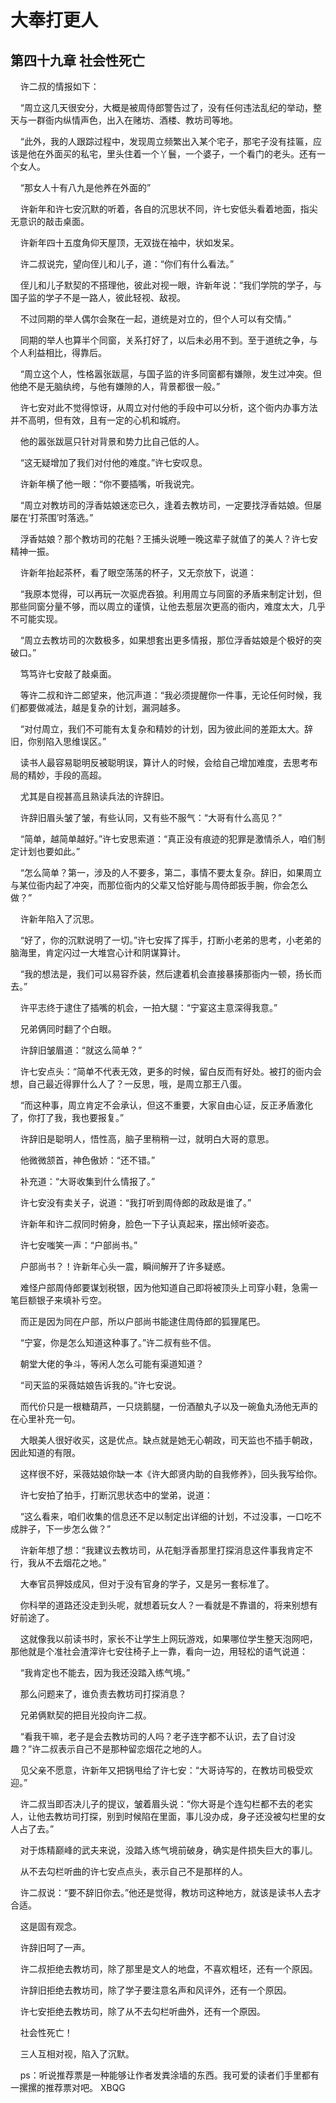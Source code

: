 # 大奉打更人 
 ## 第四十九章 社会性死亡
     许二叔的情报如下：

    “周立这几天很安分，大概是被周侍郎警告过了，没有任何违法乱纪的举动，整天与一群衙内纵情声色，出入在赌坊、酒楼、教坊司等地。

    “此外，我的人跟踪过程中，发现周立频繁出入某个宅子，那宅子没有挂匾，应该是他在外面买的私宅，里头住着一个丫鬟，一个婆子，一个看门的老头。还有一个女人。

    “那女人十有八九是他养在外面的”

    许新年和许七安沉默的听着，各自的沉思状不同，许七安低头看着地面，指尖无意识的敲击桌面。

    许新年四十五度角仰天屋顶，无双拢在袖中，状如发呆。

    许二叔说完，望向侄儿和儿子，道：“你们有什么看法。”

    侄儿和儿子默契的不搭理他，彼此对视一眼，许新年说：“我们学院的学子，与国子监的学子不是一路人，彼此轻视、敌视。

    不过同期的举人偶尔会聚在一起，道统是对立的，但个人可以有交情。”

    同期的举人也算半个同窗，关系打好了，以后未必用不到。至于道统之争，与个人利益相比，得靠后。

    “周立这个人，性格嚣张跋扈，与国子监的许多同窗都有嫌隙，发生过冲突。但他绝不是无脑纨绔，与他有嫌隙的人，背景都很一般。”

    许七安对此不觉得惊讶，从周立对付他的手段中可以分析，这个衙内办事方法并不高明，但有效，且有一定的心机和城府。

    他的嚣张跋扈只针对背景和势力比自己低的人。

    “这无疑增加了我们对付他的难度。”许七安叹息。

    许新年横了他一眼：“你不要插嘴，听我说完。

    “周立对教坊司的浮香姑娘迷恋已久，逢着去教坊司，一定要找浮香姑娘。但屡屡在‘打茶围’时落选。”

    浮香姑娘？那个教坊司的花魁？王捕头说睡一晚这辈子就值了的美人？许七安精神一振。

    许新年抬起茶杯，看了眼空荡荡的杯子，又无奈放下，说道：

    “我原本觉得，可以再玩一次驱虎吞狼。利用周立与同窗的矛盾来制定计划，但那些同窗分量不够，而以周立的谨慎，让他去惹层次更高的衙内，难度太大，几乎不可能实现。

    “周立去教坊司的次数极多，如果想套出更多情报，那位浮香姑娘是个极好的突破口。”

    笃笃许七安敲了敲桌面。

    等许二叔和许二郎望来，他沉声道：“我必须提醒你一件事，无论任何时候，我们都要做减法，越是复杂的计划，漏洞越多。

    “对付周立，我们不可能有太复杂和精妙的计划，因为彼此间的差距太大。辞旧，你别陷入思维误区。”

    读书人最容易聪明反被聪明误，算计人的时候，会给自己增加难度，去思考布局的精妙，手段的高超。

    尤其是自视甚高且熟读兵法的许辞旧。

    许辞旧眉头皱了皱，有些认同，又有些不服气：“大哥有什么高见？”

    “简单，越简单越好。”许七安思索道：“真正没有痕迹的犯罪是激情杀人，咱们制定计划也要如此。”

    “怎么简单？第一，涉及的人不要多，第二，事情不要太复杂。辞旧，如果周立与某位衙内起了冲突，而那位衙内的父辈又恰好能与周侍郎扳手腕，你会怎么做？”

    许新年陷入了沉思。

    “好了，你的沉默说明了一切。”许七安挥了挥手，打断小老弟的思考，小老弟的脑海里，肯定闪过一大堆宫心计和阴谋算计。

    “我的想法是，我们可以易容乔装，然后逮着机会直接暴揍那衙内一顿，扬长而去。”

    许平志终于逮住了插嘴的机会，一拍大腿：“宁宴这主意深得我意。”

    兄弟俩同时翻了个白眼。

    许辞旧皱眉道：“就这么简单？”

    许七安点头：“简单不代表无效，更多的时候，留白反而有好处。被打的衙内会想，自己最近得罪什么人了？一反思，哦，是周立那王八蛋。

    “而这种事，周立肯定不会承认，但这不重要，大家自由心证，反正矛盾激化了，你打了我，我也要报复。”

    许辞旧是聪明人，悟性高，脑子里稍稍一过，就明白大哥的意思。

    他微微颔首，神色傲娇：“还不错。”

    补充道：“大哥收集到什么情报了。”

    许七安没有卖关子，说道：“我打听到周侍郎的政敌是谁了。”

    许新年和许二叔同时俯身，脸色一下子认真起来，摆出倾听姿态。

    许七安嗤笑一声：“户部尚书。”

    户部尚书？！许新年心头一震，瞬间解开了许多疑惑。

    难怪户部周侍郎要谋划税银，因为他知道自己即将被顶头上司穿小鞋，急需一笔巨额银子来填补亏空。

    而正是因为同在户部，所以户部尚书能逮住周侍郎的狐狸尾巴。

    “宁宴，你是怎么知道这种事了。”许二叔有些不信。

    朝堂大佬的争斗，等闲人怎么可能有渠道知道？

    “司天监的采薇姑娘告诉我的。”许七安说。

    而代价只是一根糖葫芦，一只烧鹅腿，一份酒酿丸子以及一碗鱼丸汤他无声的在心里补充一句。

    大眼美人很好收买，这是优点。缺点就是她无心朝政，司天监也不插手朝政，因此知道的有限。

    这样很不好，采薇姑娘你缺一本《许大郎贤内助的自我修养》，回头我写给你。

    许七安拍了拍手，打断沉思状态中的堂弟，说道：

    “这么看来，咱们收集的信息还不足以制定出详细的计划，不过没事，一口吃不成胖子，下一步怎么做？”

    许新年想了想：“我建议去教坊司，从花魁浮香那里打探消息这件事我肯定不行，我从不去烟花之地。”

    大奉官员狎妓成风，但对于没有官身的学子，又是另一套标准了。

    你科举的道路还没走到头呢，就想着玩女人？一看就是不靠谱的，将来别想有好前途了。

    这就像我以前读书时，家长不让学生上网玩游戏，如果哪位学生整天泡网吧，那他就是个准社会渣滓许七安往椅子上一靠，看向一边，用轻松的语气说道：

    “我肯定也不能去，因为我还没踏入练气境。”

    那么问题来了，谁负责去教坊司打探消息？

    兄弟俩默契的把目光投向许二叔。

    “看我干嘛，老子是会去教坊司的人吗？老子连字都不认识，去了自讨没趣？”许二叔表示自己不是那种留恋烟花之地的人。

    见父亲不愿意，许新年又把锅甩给了许七安：“大哥诗写的，在教坊司极受欢迎。”

    许二叔当即否决儿子的提议，皱着眉头说：“你大哥是个连勾栏都不去的老实人，让他去教坊司打探，别到时候陷在里面，事儿没办成，身子还没被勾栏里的女人占了去。”

    对于炼精巅峰的武夫来说，没踏入练气境前破身，确实是件损失巨大的事儿。

    从不去勾栏听曲的许七安点点头，表示自己不是那样的人。

    许二叔说：“要不辞旧你去。”他还是觉得，教坊司这种地方，就该是读书人去才合适。

    这是固有观念。

    许辞旧呵了一声。

    许二叔拒绝去教坊司，除了那里是文人的地盘，不喜欢粗坯，还有一个原因。

    许辞旧拒绝去教坊司，除了学子要注意名声和风评外，还有一个原因。

    许七安拒绝去教坊司，除了从不去勾栏听曲外，还有一个原因。

    社会性死亡！

    三人互相对视，陷入了沉默。

    ps：听说推荐票是一种能够让作者发粪涂墙的东西。我可爱的读者们手里都有一摞摞的推荐票对吧。 
XBQG